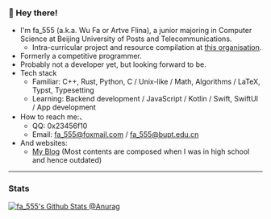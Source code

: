 ### 👋 Hey there!

<!--
**FA555/FA555** is a ✨ _special_ ✨ repository because its `README.md` (this file) appears on your GitHub profile.

Here are some ideas to get you started:

- 🔭 I’m currently working on ...
- 🌱 I’m currently learning ...
- 👯 I’m looking to collaborate on ...
- 🤔 I’m looking for help with ...
- 💬 Ask me about ...
- 📫 How to reach me: ...
- 😄 Pronouns: ...
- ⚡ Fun fact: ...

- Glad to participate in the composition of guidelines and instructions for freshmen. (?)
-->

- I'm fa_555 (a.k.a. Wu Fa or Artve Flina), a junior majoring in Computer Science at Beijing University of Posts and Telecommunications.
  - Intra-curricular project and resource compilation at [this organisation](https://github.com/ArtveFlinaInBupt).
- Formerly a competitive programmer.
- Probably not a developer yet, but looking forward to be.
- Tech stack
  - Familiar: C++, Rust, Python, C / Unix-like / Math, Algorithms / LaTeX, Typst, Typesetting
  - Learning: Backend development / JavaScript / Kotlin / Swift, SwiftUI / App development
- How to reach me:、
  - QQ: 0x23456f10
  - Email: [fa_555@foxmail.com](mailto:fa_555@foxmail.com) / [fa_555@bupt.edu.cn](mailto:fa_555@bupt.edu.cn)
- And websites:
  - [My Blog](https://blog.fa555.tech) (Most contents are composed when I was in high school and hence outdated)
  <!-- - Personal website under construction! -->

---

### Stats

[![fa_555's Github Stats @Anurag](https://github-readme-stats.vercel.app/api?username=fa555&show_icons=true&theme=vue)](https://github.com/FA555)

<!--

<a href="https://github.com/FA555">
  <img align="center" src="https://github-readme-stats.vercel.app/api/top-langs/?username=charlie0129&theme=vue&card_width=445&layout=compact&hide=html" />
</a>

[![fa_555's Top Langs @Anurag](https://github-readme-stats.vercel.app/api/top-langs/?username=fa555&layout=compact)](https://github.com/FA555)

-->
